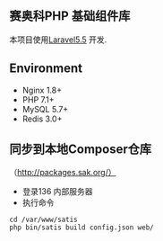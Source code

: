 ## 赛奥科PHP 基础组件库
本项目使用[Laravel5.5](https://laravel.com/docs/5.5) 开发.

## Environment
- Nginx 1.8+
- PHP 7.1+
- MySQL 5.7+
- Redis 3.0+

## 同步到本地Composer仓库
（http://packages.sak.org/）
- 登录136 内部服务器
- 执行命令
```
cd /var/www/satis
php bin/satis build config.json web/
```
